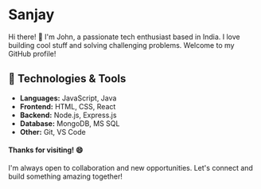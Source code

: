 <!-- Your Name -->
# Sanjay

<!-- Introduction -->
Hi there! 👋 I'm John, a passionate tech enthusiast based in India. I love building cool stuff and solving challenging problems. Welcome to my GitHub profile!


<!-- Technologies -->
## 🔧 Technologies & Tools
- **Languages:** JavaScript, Java
- **Frontend:** HTML, CSS, React
- **Backend:** Node.js, Express.js
- **Database:** MongoDB, MS SQL
- **Other:** Git, VS Code

<!-- Footer -->
#### Thanks for visiting! 😄
I'm always open to collaboration and new opportunities. Let's connect and build something amazing together!



